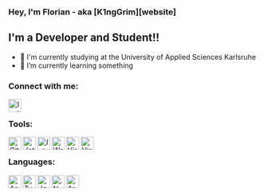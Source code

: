 ### Hey, I'm Florian - aka [K1ngGrim][website]
 <link rel="stylesheet" href="https://cdn.jsdelivr.net/gh/devicons/devicon@v2.14.0/devicon.min.css"> 

## I'm a Developer and Student!!

- 🔭 I'm currently studying at the University of Applied Sciences Karlsruhe
- 🌱 I’m currently learning something

### Connect with me:
[<img align="left" alt="Instagram" width="26px" src="https://upload.wikimedia.org/wikipedia/commons/e/e7/Instagram_logo_2016.svg"/>][instagram]
<br/>

[comment]: # ([website]: https://www.florians-krasse-abenteuer.de/)
[instagram]: https://www.instagram.com/florii.ksr/

### Tools:
<i class="devicon-adonisjs-original">
    <img align="left" alt="GitHub" width="26px" src="https://cdn.jsdelivr.net/gh/devicons/devicon/icons/github/github-original.svg"/>
    <img align="left" alt="JetBrains" width="26px" src="https://cdn.jsdelivr.net/gh/devicons/devicon/icons/jetbrains/jetbrains-original.svg" />
    <img align="left" alt="IntelliJ" width="26px" src="https://cdn.jsdelivr.net/gh/devicons/devicon/icons/intellij/intellij-original.svg"/>
    <img align="left" alt="Webstorm" width="26px" src="https://cdn.jsdelivr.net/gh/devicons/devicon/icons/webstorm/webstorm-original.svg" />
    <img align="left" alt="Visual Studio Code" width="26px" src="https://cdn.jsdelivr.net/gh/devicons/devicon/icons/vscode/vscode-original.svg"/>
    <img align="left" alt="Visual Studio" width="26px" src="https://cdn.jsdelivr.net/gh/devicons/devicon/icons/visualstudio/visualstudio-plain.svg" />
    
</i>
<br/>

### Languages:
<i class="devicon-adonisjs-original">
    <img align="left" alt= "Angular" width="26px" src="https://cdn.jsdelivr.net/gh/devicons/devicon/icons/angularjs/angularjs-original.svg"/>
    <img align="left" alt="TypeScript" width="26px" src="https://cdn.jsdelivr.net/gh/devicons/devicon/icons/typescript/typescript-original.svg" />
    <img align="left" alt="Java" width="26px" src="https://cdn.jsdelivr.net/gh/devicons/devicon/icons/java/java-original.svg"/>
    <img align="left" alt=".Net Core" width="26px" src="https://cdn.jsdelivr.net/gh/devicons/devicon/icons/dotnetcore/dotnetcore-original.svg" />
    <img align="left" alt="Arduino" width="26px" src="https://cdn.jsdelivr.net/gh/devicons/devicon/icons/arduino/arduino-original-wordmark.svg" />
</i>
